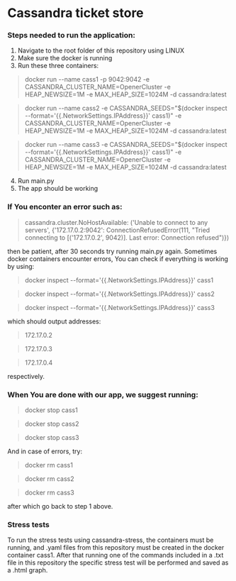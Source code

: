 # Cassandra ticket store
 
### Steps needed to run the application:

1. Navigate to the root folder of this repository using LINUX
2. Make sure the docker is running
3. Run these three containers:

>docker run --name cass1 -p 9042:9042 -e CASSANDRA_CLUSTER_NAME=OpenerCluster -e HEAP_NEWSIZE=1M -e MAX_HEAP_SIZE=1024M -d cassandra:latest

>docker run --name cass2 -e CASSANDRA_SEEDS="$(docker inspect --format='{{.NetworkSettings.IPAddress}}' cass1)" -e CASSANDRA_CLUSTER_NAME=OpenerCluster -e HEAP_NEWSIZE=1M -e MAX_HEAP_SIZE=1024M -d cassandra:latest

>docker run --name cass3 -e CASSANDRA_SEEDS="$(docker inspect --format='{{.NetworkSettings.IPAddress}}' cass1)" -e CASSANDRA_CLUSTER_NAME=OpenerCluster -e HEAP_NEWSIZE=1M -e MAX_HEAP_SIZE=1024M -d cassandra:latest

4. Run main.py
5. The app should be working

### If You enconter an error such as:

>cassandra.cluster.NoHostAvailable: ('Unable to connect to any servers', {'172.17.0.2:9042': ConnectionRefusedError(111, "Tried connecting to [('172.17.0.2', 9042)]. Last error: Connection refused")})

then be patient, after 30 seconds try running main.py again.
Sometimes docker containers encounter errors, You can check if everything is working by using:

>docker inspect --format='{{.NetworkSettings.IPAddress}}' cass1

>docker inspect --format='{{.NetworkSettings.IPAddress}}' cass2

>docker inspect --format='{{.NetworkSettings.IPAddress}}' cass3

which should output addresses:

>172.17.0.2

>172.17.0.3

>172.17.0.4

respectively.

### When You are done with our app, we suggest running:

>docker stop cass1

>docker stop cass2

>docker stop cass3

And in case of errors, try:

>docker rm cass1

>docker rm cass2

>docker rm cass3

after which go back to step 1 above.

### Stress tests
To run the stress tests using cassandra-stress, the containers must be running, and .yaml files from this repository must be created in the docker container cass1. After that running one of the commands included in a .txt file in this repository the specific stress test will be performed and saved as a .html graph.
